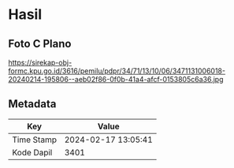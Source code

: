 # Hasil

## Foto C Plano

https://sirekap-obj-formc.kpu.go.id/3616/pemilu/pdpr/34/71/13/10/06/3471131006018-20240214-195806--aeb02f86-0f0b-41a4-afcf-0153805c6a36.jpg


## Metadata

| Key        | Value               |
| ---------- | ------------------- |
| Time Stamp | 2024-02-17 13:05:41 |
| Kode Dapil | 3401                |



